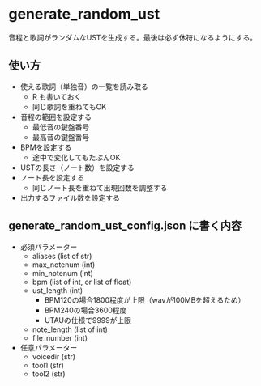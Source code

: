 # generate_random_ust

音程と歌詞がランダムなUSTを生成する。最後は必ず休符になるようにする。

## 使い方

-   使える歌詞（単独音）の一覧を読み取る
    -   R も書いておく
    -   同じ歌詞を重ねてもOK
-   音程の範囲を設定する
    -   最低音の鍵盤番号
    -   最高音の鍵盤番号
-   BPMを設定する
    -   途中で変化してもたぶんOK
-   USTの長さ（ノート数）を設定する
-   ノート長を設定する
    -   同じノート長を重ねて出現回数を調整する
-   出力するファイル数を設定する

## generate_random_ust_config.json に書く内容

-   必須パラメーター
    -   aliases (list of str)
    -   max_notenum (int)
    -   min_notenum (int)
    -   bpm (list of int, or list of float)
    -   ust_length (int)
        - BPM120の場合1800程度が上限（wavが100MBを超えるため）
        - BPM240の場合3600程度
        - UTAUの仕様で9999が上限
    -   note_length (list of int)
    -   file_number (int)
-   任意パラメーター
    -   voicedir (str)
    -   tool1 (str)
    -   tool2 (str)
